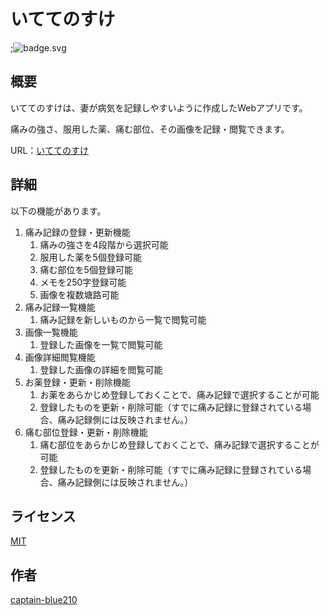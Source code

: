 # いててのすけ
;![badge.svg](https://github.com/captain-blue210/itete-no-suke-api/workflows/workflow/badge.svg)

## 概要

いててのすけは、妻が病気を記録しやすいように作成したWebアプリです。

痛みの強さ、服用した薬、痛む部位、その画像を記録・閲覧できます。

URL：[いててのすけ](https://itetenosuke.com/login)

## 詳細

以下の機能があります。

1. 痛み記録の登録・更新機能
   1. 痛みの強さを4段階から選択可能
   1. 服用した薬を5個登録可能
   1. 痛む部位を5個登録可能
   1. メモを250字登録可能
   1. 画像を複数塘路可能
1. 痛み記録一覧機能
   1. 痛み記録を新しいものから一覧で閲覧可能
1. 画像一覧機能
   1. 登録した画像を一覧で閲覧可能
1. 画像詳細閲覧機能
   1. 登録した画像の詳細を閲覧可能
1. お薬登録・更新・削除機能
   1. お薬をあらかじめ登録しておくことで、痛み記録で選択することが可能
   1. 登録したものを更新・削除可能（すでに痛み記録に登録されている場合、痛み記録側には反映されません。）
1. 痛む部位登録・更新・削除機能
   1. 痛む部位をあらかじめ登録しておくことで、痛み記録で選択することが可能
   1. 登録したものを更新・削除可能（すでに痛み記録に登録されている場合、痛み記録側には反映されません。）

## ライセンス
[MIT](https://github.com/tcnksm/tool/blob/master/LICENCE)

## 作者
[captain-blue210](https://github.com/captain-blue210)
